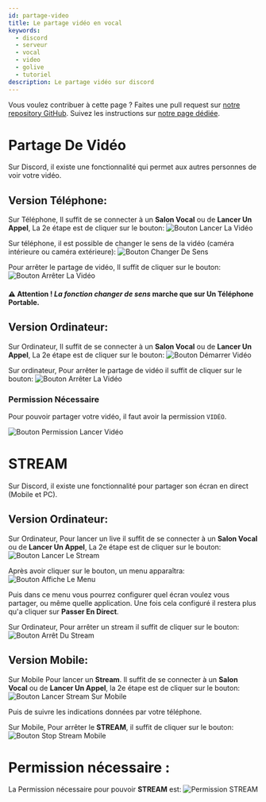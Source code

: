 ```yaml
---
id: partage-video
title: Le partage vidéo en vocal
keywords:
  - discord
  - serveur
  - vocal
  - video
  - golive
  - tutoriel
description: Le partage vidéo sur discord
---
```

Vous voulez contribuer à cette page ? Faites une pull request sur [notre repository GitHub](https://github.com/discordfr/wiki). Suivez les instructions sur [notre page dédiée](https://discord.fr/wiki/contribuer).


# Partage De Vidéo

Sur Discord, il existe une fonctionnalité qui permet aux autres personnes de voir votre vidéo.


## Version Téléphone:

Sur Téléphone, Il suffit de se connecter à un **Salon Vocal** ou de **Lancer Un Appel**, La 2e étape est de cliquer sur le bouton: ![Bouton Lancer La Vidéo](https://i.imgur.com/PLtN9IQ.png)



Sur téléphone, il est possible de changer le sens de la vidéo (caméra intérieure ou caméra extérieure): ![Bouton Changer De Sens](https://i.imgur.com/y7EppZA.png)


Pour arrêter le partage de vidéo, Il suffit de cliquer sur le bouton: ![Bouton Arrêter La Vidéo](https://i.imgur.com/PLtN9IQ.png)

#### ⚠️ Attention ! *La fonction changer de sens* marche que sur **Un Téléphone Portable.**


## Version Ordinateur:

Sur Ordinateur, Il suffit de se connecter à un **Salon Vocal** ou de **Lancer Un Appel**, La 2e étape est de cliquer sur le bouton: ![Bouton Démarrer Vidéo](https://i.imgur.com/PLtN9IQ.png)

Sur ordinateur, Pour arrêter le partage de vidéo il suffit de cliquer sur le bouton: ![Bouton Arrêter La Vidéo](https://i.imgur.com/PLtN9IQ.png)

### Permission Nécessaire 

Pour pouvoir partager votre vidéo, il faut avoir la permission `VIDÉO`.

![Bouton Permission Lancer Vidéo](https://i.imgur.com/x8C8Pfj.png)


# STREAM

 Sur Discord, il existe une fonctionnalité pour partager son écran en direct (Mobile et PC).


## Version Ordinateur:

 Sur Ordinateur, Pour lancer un live il suffit de se connecter à un **Salon Vocal** ou de **Lancer Un Appel**, La 2e étape est de cliquer sur le bouton: 
 ![Bouton Lancer Le Stream](https://i.imgur.com/7be5i0B.png)

Après avoir cliquer sur le bouton, un menu apparaîtra: ![Bouton Affiche Le Menu](https://i.imgur.com/dIIsf7N.png)

Puis dans ce menu vous pourrez configurer quel écran voulez vous partager, ou même quelle application. Une fois cela configuré il restera plus qu'a cliquer sur **Passer En Direct**.


 
Sur Ordinateur, Pour arrêter un stream il suffit de cliquer sur le bouton: ![Bouton Arrêt Du Stream](https://i.imgur.com/7be5i0B.png)



## Version Mobile:

Sur Mobile Pour lancer un **Stream**. Il suffit de se connecter à un **Salon Vocal** ou de **Lancer Un Appel**, la 2e étape est de cliquer sur le bouton: ![Bouton Lancer Stream Sur Mobile](https://i.imgur.com/EgcM5hh.png])

Puis de suivre les indications données par votre téléphone.




Sur Mobile, Pour arrêter le **STREAM**, il suffit de cliquer sur le bouton: 
![Bouton Stop Stream Mobile](https://i.imgur.com/81hCRUG.png)

# Permission nécessaire :

La Permission nécessaire pour pouvoir **STREAM** est: 
![Permission STREAM](https://i.imgur.com/x8C8Pfj.png)
